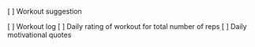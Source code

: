 [ ] Workout suggestion

[ ] Workout log
[ ] Daily rating of workout for total number of reps
[ ] Daily motivational quotes
